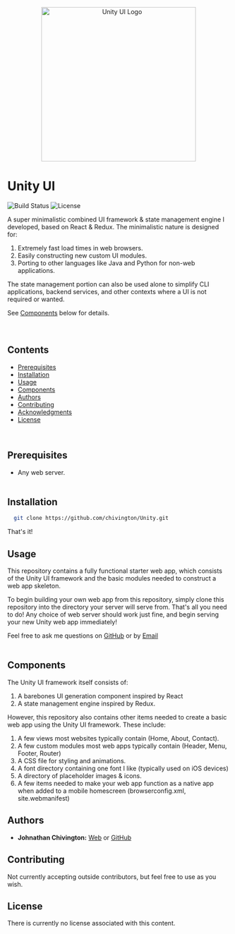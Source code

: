 <p align="center">
  <img width='350' src='https://github.com/chivington/Unity/blob/main/imgs/thumbs/unity.png' alt='Unity UI Logo'/>
</p>

# Unity UI
![Build Status](https://img.shields.io/badge/build-Stable-green.svg)
![License](https://img.shields.io/badge/license-NONE-lime.svg)

A super minimalistic combined UI framework &amp; state management engine I developed, based on React &amp; Redux. The minimalistic nature is designed for:

1. Extremely fast load times in web browsers.
2. Easily constructing new custom UI modules.
3. Porting to other languages like Java and Python for non-web applications.

The state management portion can also be used alone to simplify CLI applications, backend services, and other contexts where a UI is not required or wanted.

See [Components](https://github.com/chivington/Unity/tree/master#components) below for details.
<br/><br/><br/>

## Contents
* [Prerequisites](https://github.com/chivington/Unity/tree/master#prerequisites)
* [Installation](https://github.com/chivington/Unity/tree/master#installation)
* [Usage](https://github.com/chivington/Unity/tree/master#usage)
* [Components](https://github.com/chivington/Unity/tree/master#components)
* [Authors](https://github.com/chivington/Unity/tree/master#authors)
* [Contributing](https://github.com/chivington/Unity/tree/master#contributing)
* [Acknowledgments](https://github.com/chivington/Unity/tree/master#acknowledgments)
* [License](https://github.com/chivington/Unity/tree/master#license)
<br/>

## Prerequisites
  * Any web server.
<br/><br/>


## Installation
```bash
  git clone https://github.com/chivington/Unity.git
```

That's it!
<br/>


## Usage
This repository contains a fully functional starter web app, which consists of the Unity UI framework and the basic modules needed to construct a web app skeleton.

To begin building your own web app from this repository, simply clone this repository into the directory your server will serve from. That's all you need to do! Any choice of web server should work just fine, and begin serving your new Unity web app immediately!

Feel free to ask me questions on [GitHub](https://github.com/chivington) or by [Email](j.chivington@ieee.org)
<br/><br/>


## Components
The Unity UI framework itself consists of:

1. A barebones UI generation component inspired by React
2. A state management engine inspired by Redux.


However, this repository also contains other items needed to create a basic web app using the Unity UI framework. These include:

1. A few views most websites typically contain (Home, About, Contact).
2. A few custom modules most web apps typically contain (Header, Menu, Footer, Router)
3. A CSS file for styling and animations.
4. A font directory containing one font I like (typically used on iOS devices)
5. A directory of placeholder images & icons.
6. A few items needed to make your web app function as a native app when added to a mobile homescreen (browserconfig.xml, site.webmanifest)


## Authors
* **Johnathan Chivington:** [Web](https://chivington.net) or [GitHub](https://github.com/chivington)

## Contributing
Not currently accepting outside contributors, but feel free to use as you wish.

## License
There is currently no license associated with this content.
<br/><br/>

